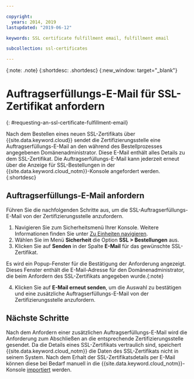 ```yaml
---

copyright:
  years: 2014, 2019
lastupdated: "2019-06-12"

keywords: SSL certificate fulfillment email, fulfillment email

subcollection: ssl-certificates

---
```


{:note: .note}
{:shortdesc: .shortdesc}
{:new_window: target="_blank"}

# Auftragserfüllungs-E-Mail für SSL-Zertifikat anfordern
{: #requesting-an-ssl-certificate-fulfillment-email}

Nach dem Bestellen eines neuen SSL-Zertifikats über {{site.data.keyword.cloud}} sendet die Zertifizierungsstelle eine Auftragserfüllungs-E-Mail an den während des Bestellprozesses angegebenen Domänenadministrator. Diese E-Mail enthält alles Details zu dem SSL-Zertifikat. Die Auftragserfüllungs-E-Mail kann jederzeit erneut über die Anzeige für SSL-Bestellungen in der {{site.data.keyword.cloud_notm}}-Konsole angefordert werden.
{:shortdesc}

## Auftragserfüllungs-E-Mail anfordern
Führen Sie die nachfolgenden Schritte aus, um die SSL-Auftragserfüllungs-E-Mail von der Zertifizierungsstelle anzufordern.

1. Navigieren Sie zum Sicherheitsmenü Ihrer Konsole. Weitere Informationen finden Sie unter [Zu Einheiten navigieren](/docs/infrastructure/ssl-certificates?topic=virtual-servers-navigating-devices).
2. Wählen Sie im Menü **Sicherheit** die Option **SSL > Bestellungen** aus.
3. Klicken Sie auf **Senden** in der Spalte **E-Mail** für das gewünschte SSL-Zertifikat.

  Es wird ein Popup-Fenster für die Bestätigung der Anforderung angezeigt. Dieses Fenster enthält die E-Mail-Adresse für den Domänenadministrator, die beim Anfordern des SSL-Zertifikats angegeben wurde.{:note}

4. Klicken Sie auf **E-Mail erneut senden**, um die Auswahl zu bestätigen und eine zusätzliche Auftragserfüllungs-E-Mail von der Zertifizierungsstelle anzufordern.

## Nächste Schritte

Nach dem Anfordern einer zusätzlichen Auftragserfüllungs-E-Mail wird die Anforderung zum Abschließen an die entsprechende Zertifizierungsstelle gesendet. Da die Details eines SSL-Zertifikats vertraulich sind, speichert {{site.data.keyword.cloud_notm}} die Daten des SSL-Zertifikats nicht in seinem System. Nach dem Erhalt der SSL-Zertifikatsdetails per E-Mail können diese bei Bedarf manuell in die {{site.data.keyword.cloud_notm}}-Konsole [importiert](/docs/infrastructure/ssl-certificates?topic=ssl-certificates-importing-ssl-certificates#importing-ssl-certificates) werden.
